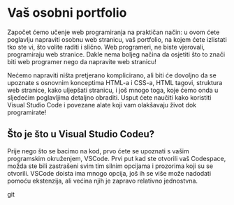 # Vaš osobni portfolio

Započet ćemo učenje web programiranja na praktičan način: u ovom ćete poglavlju napraviti osobnu web stranicu, vaš portfolio, na kojem ćete izlistati tko ste vi, što volite raditi i slično.
Web programeri, ne biste vjerovali, programiraju web stranice. Dakle nema boljeg načina da osjetiti što to znači biti web programer nego da napravite web stranicu!

Nećemo napraviti ništa pretjerano komplicirano, ali biti će dovoljno da se upoznate s osnovnim konceptima HTML-a i CSS-a, HTML tagovi, struktura web stranice, kako uljepšati stranicu, i još mnogo toga, koje ćemo onda u sljedećim poglavljima detaljno obraditi.
Usput ćete naučiti kako koristiti Visual Studio Code i povezane alate koji vam olakšavaju život dok programirate!

## Što je što u Visual Studio Codeu?

Prije nego što se bacimo na kod, prvo ćete se upoznati s vašim programskim okruženjem, VSCode.
Prvi put kad ste otvorili vaš Codespace, možda ste bili zastrašeni svim tim silnim opcijama i prozorima koji su se otvorili.
VSCode doista ima mnogo opcija, još ih se više može nadodati pomoću ekstenzija, ali većina njih je zapravo relativno jednostvna.

git
